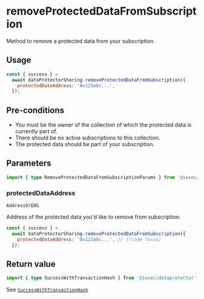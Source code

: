# removeProtectedDataFromSubscription

Method to remove a protected data from your subscription.

## Usage

```js
const { success } =
  await dataProtectorSharing.removeProtectedDataFromSubscription({
    protectedDataAddress: '0x123abc...',
  });
```

## Pre-conditions

- You must be the owner of the collection of which the protected data is
  currently part of.
- There should be no active subscriptions to this collection.
- The protected data should be part of your subscription.

## Parameters

```ts twoslash
import { type RemoveProtectedDataFromSubscriptionParams } from '@iexec/dataprotector';
```

### protectedDataAddress

`AddressOrENS`

Address of the protected data you'd like to remove from subscription.

```js
const { success } =
  await dataProtectorSharing.removeProtectedDataFromSubscription({
    protectedDataAddress: '0x123abc...', // [!code focus]
  });
```

## Return value

```ts twoslash
import { type SuccessWithTransactionHash } from '@iexec/dataprotector';
```

See [`SuccessWithTransactionHash`](../../types.md#successwithtransactionhash)
